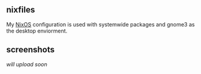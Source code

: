 ## nixfiles

My [NixOS](https://nixos.org/manual/nixos/stable/) configuration is used with systemwide packages and gnome3 as the desktop enviorment.

## screenshots
*will upload soon*
